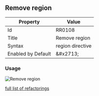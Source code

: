 ## Remove region

| Property | Value |
| -------- | ----- |
| Id | RR0108 |
| Title | Remove region |
| Syntax | region directive |
| Enabled by Default | &\#x2713; |

### Usage

![Remove region](../../images/refactorings/RemoveRegion.png)

[full list of refactorings](Refactorings.md)
